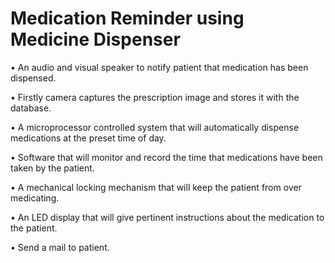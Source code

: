 # Medication Reminder using Medicine Dispenser
•	An audio and visual speaker to notify patient that medication has been dispensed.

•	Firstly camera captures the prescription image and stores it with the database.

•	A microprocessor controlled system that will automatically dispense
medications at the preset time of day.

•	Software that will monitor and record the time that medications have been
taken by the patient.

•	A mechanical locking mechanism that will keep the patient from over
medicating.

•	An LED display that will give pertinent instructions about the medication
to the patient.

•	Send a mail to patient.
